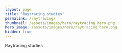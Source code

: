 ```yaml
---
layout: page
title: "Raytracing studies"
permalink: /raytracing/
thumbnail: /assets/images/hero/raytracing_hero.png
hero_image: /assets/images/hero/raytracing_hero.png
hidden: true
---
```


Raytracing studies